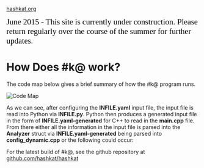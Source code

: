 [hashkat.org](http://hashkat.org)

<span style="color:black; font-family:Georgia; font-size:1.5em;">June 2015 - This site is currently under construction. Please return regularly over the course of the summer for further updates. </span>

# How Does #k@ work?

The code map below gives a brief summary of how the #k@ program runs.

![Code Map](/img/code_map.jpg "Code Map")

As we can see, after configuring the **INFILE.yaml** input file, the input file is read into Python via **INFILE.py**. Python then produces a generated input file in the form of **INFILE.yaml-generated** for C++ to read in the **main.cpp** file. From there either all the information in the input file is parsed into the **Analyzer** struct via **INFILE.yaml-generated** being parsed into **config_dynamic.cpp** or the following could occur:

For the latest build of #k@, see the github repository at [github.com/hashkat/hashkat](https://github.com/hashkat/hashkat)
